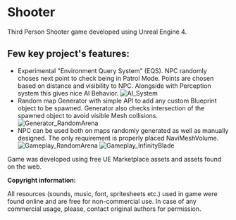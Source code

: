 # Shooter
Third Person Shooter game developed using Unreal Engine 4.

## Few key project's features:

- Experimental "Environment Query System" (EQS). NPC randomly choses next point to check being in Patrol Mode.
Points are chosen based on distance and visibility to NPC. Alongside with Perception system this gives nice AI Behavior.
![AI_System](https://github.com/vgomeniuk-games/Shooter/blob/master/AI_System.gif)
- Random map Generator with simple API to add any custom Blueprint object to be spawned.
Generator also checks intersection of the spawned object to avoid visible Mesh collisions.
![Generator_RandomArena](https://github.com/vgomeniuk-games/Shooter/blob/master/Generator_RandomArena.gif)
- NPC can be used both on maps randomly generated as well as manually designed. The only requirement is properly placed NaviMeshVolume.
![Gameplay_RandomArena](https://github.com/vgomeniuk-games/Shooter/blob/master/Gameplay_RandomArena.gif)
![Gameplay_InfinityBlade](https://github.com/vgomeniuk-games/Shooter/blob/master/Gameplay_InfinityBlade.gif)

Game was developed using free UE Marketplace assets and assets found on the web.

<b>Copyright information:</b>

All resources (sounds, music, font, spritesheets etc.) used in game were found online and are free for non-commercial use.
In case of any commercial usage, please, contact original authors for permission.
